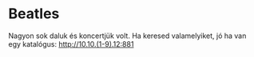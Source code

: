 # Beatles

Nagyon sok daluk és koncertjük volt. Ha keresed valamelyiket, jó ha van egy katalógus:
http://10.10.(1-9).12:881

